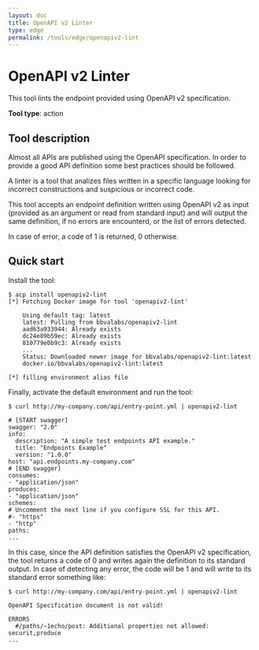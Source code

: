 ```yaml
---
layout: doc
title: OpenAPI v2 Linter
type: edge
permalink: /tools/edge/openapiv2-lint
---
```


# OpenAPI v2 Linter

This tool lints the endpoint provided using OpenAPI v2 specification.

**Tool type**: action

## Tool description

Almost all APIs are published using the OpenAPI specification. In order to
provide a good API definition some best practices should be followed.

A linter is a tool that analizes files written in a specific language looking
for incorrect constructions and suspicious or incorrect code.

This tool accepts an endpoint definition written using OpenAPI v2 as input
(provided as an argument or read from standard input) and will output the same
definition, if no errors are encounterd, or the list of errors detected.

In case of error, a code of 1 is returned, 0 otherwise.

## Quick start

Install the tool:

```console
$ acp install openapiv2-lint
[*] Fetching Docker image for tool 'openapiv2-lint'

    Using default tag: latest
    latest: Pulling from bbvalabs/openapiv2-lint
    aad63a933944: Already exists
    dc24e89b59ec: Already exists
    810779e0b9c3: Already exists
    ...
    Status: Downloaded newer image for bbvalabs/openapiv2-lint:latest
    docker.io/bbvalabs/openapiv2-lint:latest

[*] filling environment alias file
```

Finally, activate the default environment and run the tool:

```console
$ curl http://my-company.com/api/entry-point.yml | openapiv2-lint

# [START swagger]
swagger: "2.0"
info:
  description: "A simple test endpoints API example."
  title: "Endpoints Example"
  version: "1.0.0"
host: "api.endpoints.my-company.com"
# [END swagger]
consumes:
- "application/json"
produces:
- "application/json"
schemes:
# Uncomment the next line if you configure SSL for this API.
#- "https"
- "http"
paths:
...
```

In this case, since the API definition satisfies the OpenAPI v2 specification,
the tool returns a code of 0 and writes again the definition to its standard
output. In case of detecting any error, the code will be 1 and will write to
its standard error something like:

```console
$ curl http://my-company.com/api/entry-point.yml | openapiv2-lint

OpenAPI Specification document is not valid!

ERRORS
  #/paths/~1echo/post: Additional properties not allowed: securit,produce
...
```
